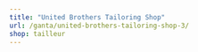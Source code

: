 ```yaml
---
title: "United Brothers Tailoring Shop"
url: /ganta/united-brothers-tailoring-shop-3/
shop: tailleur
---
```

